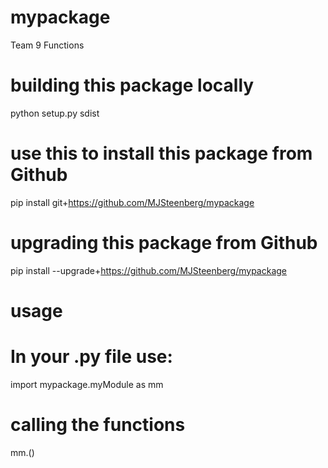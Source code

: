 # mypackage
Team 9 Functions

# building this package locally
python setup.py sdist

# use this to install this package from Github
pip install git+https://github.com/MJSteenberg/mypackage

# upgrading this package from Github
pip install --upgrade+https://github.com/MJSteenberg/mypackage

# usage
# In your .py file use:
import mypackage.myModule as mm

# calling the functions
mm.<functionname>(<parameters>)


